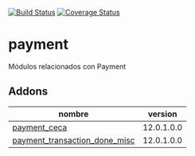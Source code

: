 [![Build Status](https://travis-ci.org/OdooNodrizaTech/OdooNodrizaTech/payment.svg?branch=12.0)](https://travis-ci.org/OdooNodrizaTech/OdooNodrizaTech/payment)
[![Coverage Status](https://coveralls.io/repos/OdooNodrizaTech/OdooNodrizaTech/payment/badge.svg?branch=12.0)](https://coveralls.io/r/OdooNodrizaTech/OdooNodrizaTech/payment?branch=12.0)

payment
=========
Módulos relacionados con Payment


Addons
----------------
nombre | version
--- | ---
[payment_ceca](payment_ceca/) | 12.0.1.0.0
[payment_transaction_done_misc](payment_transaction_done_misc/) | 12.0.1.0.0
